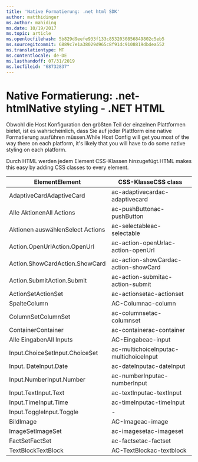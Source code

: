 ```yaml
---
title: 'Native Formatierung: .net html SDK'
author: matthidinger
ms.author: mahiding
ms.date: 10/19/2017
ms.topic: article
ms.openlocfilehash: 5b829d9eefe933f133c8532030856849802c5eb5
ms.sourcegitcommit: 6889c7e1a38029d965c8f91dc9108819dbdea552
ms.translationtype: MT
ms.contentlocale: de-DE
ms.lasthandoff: 07/31/2019
ms.locfileid: "68732837"
---
```

# <a name="native-styling---net-html"></a><span data-ttu-id="886d9-102">Native Formatierung: .net-html</span><span class="sxs-lookup"><span data-stu-id="886d9-102">Native styling - .NET HTML</span></span>

<span data-ttu-id="886d9-103">Obwohl die Host Konfiguration den größten Teil der einzelnen Plattformen bietet, ist es wahrscheinlich, dass Sie auf jeder Plattform eine native Formatierung ausführen müssen.</span><span class="sxs-lookup"><span data-stu-id="886d9-103">While Host Config will get you most of the way there on each platform, it's likely that you will have to do some native styling on each platform.</span></span> 

<span data-ttu-id="886d9-104">Durch HTML werden jedem Element CSS-Klassen hinzugefügt.</span><span class="sxs-lookup"><span data-stu-id="886d9-104">HTML makes this easy by adding CSS classes to every element.</span></span>

| <span data-ttu-id="886d9-105">Element</span><span class="sxs-lookup"><span data-stu-id="886d9-105">Element</span></span> | <span data-ttu-id="886d9-106">CSS-Klasse</span><span class="sxs-lookup"><span data-stu-id="886d9-106">CSS class</span></span> |
|---|---|
| <span data-ttu-id="886d9-107">AdaptiveCard</span><span class="sxs-lookup"><span data-stu-id="886d9-107">AdaptiveCard</span></span> | <span data-ttu-id="886d9-108">ac-adaptivecard</span><span class="sxs-lookup"><span data-stu-id="886d9-108">ac-adaptivecard</span></span> |
| <span data-ttu-id="886d9-109">Alle Aktionen</span><span class="sxs-lookup"><span data-stu-id="886d9-109">All Actions</span></span> | <span data-ttu-id="886d9-110">ac-pushButton</span><span class="sxs-lookup"><span data-stu-id="886d9-110">ac-pushButton</span></span> | 
| <span data-ttu-id="886d9-111">Aktionen auswählen</span><span class="sxs-lookup"><span data-stu-id="886d9-111">Select Actions</span></span> | <span data-ttu-id="886d9-112">ac-selectable</span><span class="sxs-lookup"><span data-stu-id="886d9-112">ac-selectable</span></span> |
| <span data-ttu-id="886d9-113">Action.OpenUrl</span><span class="sxs-lookup"><span data-stu-id="886d9-113">Action.OpenUrl</span></span>  | <span data-ttu-id="886d9-114">ac-action-openUrl</span><span class="sxs-lookup"><span data-stu-id="886d9-114">ac-action-openUrl</span></span> |
| <span data-ttu-id="886d9-115">Action.ShowCard</span><span class="sxs-lookup"><span data-stu-id="886d9-115">Action.ShowCard</span></span> | <span data-ttu-id="886d9-116">ac-action-showCard</span><span class="sxs-lookup"><span data-stu-id="886d9-116">ac-action-showCard</span></span> |
| <span data-ttu-id="886d9-117">Action.Submit</span><span class="sxs-lookup"><span data-stu-id="886d9-117">Action.Submit</span></span>  | <span data-ttu-id="886d9-118">ac-action-submit</span><span class="sxs-lookup"><span data-stu-id="886d9-118">ac-action-submit</span></span>  |
| <span data-ttu-id="886d9-119">ActionSet</span><span class="sxs-lookup"><span data-stu-id="886d9-119">ActionSet</span></span> | <span data-ttu-id="886d9-120">ac-actionset</span><span class="sxs-lookup"><span data-stu-id="886d9-120">ac-actionset</span></span> |
| <span data-ttu-id="886d9-121">Spalte</span><span class="sxs-lookup"><span data-stu-id="886d9-121">Column</span></span> | <span data-ttu-id="886d9-122">AC-Column</span><span class="sxs-lookup"><span data-stu-id="886d9-122">ac-column</span></span> |
| <span data-ttu-id="886d9-123">ColumnSet</span><span class="sxs-lookup"><span data-stu-id="886d9-123">ColumnSet</span></span> | <span data-ttu-id="886d9-124">ac-columnset</span><span class="sxs-lookup"><span data-stu-id="886d9-124">ac-columnset</span></span> |
| <span data-ttu-id="886d9-125">Container</span><span class="sxs-lookup"><span data-stu-id="886d9-125">Container</span></span> | <span data-ttu-id="886d9-126">ac-container</span><span class="sxs-lookup"><span data-stu-id="886d9-126">ac-container</span></span> |
| <span data-ttu-id="886d9-127">Alle Eingaben</span><span class="sxs-lookup"><span data-stu-id="886d9-127">All Inputs</span></span> | <span data-ttu-id="886d9-128">AC-Eingabe</span><span class="sxs-lookup"><span data-stu-id="886d9-128">ac-input</span></span> |
| <span data-ttu-id="886d9-129">Input.ChoiceSet</span><span class="sxs-lookup"><span data-stu-id="886d9-129">Input.ChoiceSet</span></span> | <span data-ttu-id="886d9-130">ac-multichoiceInput</span><span class="sxs-lookup"><span data-stu-id="886d9-130">ac-multichoiceInput</span></span>  |
| <span data-ttu-id="886d9-131">Input. Date</span><span class="sxs-lookup"><span data-stu-id="886d9-131">Input.Date</span></span> | <span data-ttu-id="886d9-132">ac-dateInput</span><span class="sxs-lookup"><span data-stu-id="886d9-132">ac-dateInput</span></span> |
| <span data-ttu-id="886d9-133">Input.Number</span><span class="sxs-lookup"><span data-stu-id="886d9-133">Input.Number</span></span> | <span data-ttu-id="886d9-134">ac-numberInput</span><span class="sxs-lookup"><span data-stu-id="886d9-134">ac-numberInput</span></span> |
| <span data-ttu-id="886d9-135">Input.Text</span><span class="sxs-lookup"><span data-stu-id="886d9-135">Input.Text</span></span> | <span data-ttu-id="886d9-136">ac-textInput</span><span class="sxs-lookup"><span data-stu-id="886d9-136">ac-textInput</span></span> |
| <span data-ttu-id="886d9-137">Input.Time</span><span class="sxs-lookup"><span data-stu-id="886d9-137">Input.Time</span></span> | <span data-ttu-id="886d9-138">ac-timeInput</span><span class="sxs-lookup"><span data-stu-id="886d9-138">ac-timeInput</span></span> |
| <span data-ttu-id="886d9-139">Input.Toggle</span><span class="sxs-lookup"><span data-stu-id="886d9-139">Input.Toggle</span></span>| - |
| <span data-ttu-id="886d9-140">Bild</span><span class="sxs-lookup"><span data-stu-id="886d9-140">Image</span></span>  | <span data-ttu-id="886d9-141">AC-Image</span><span class="sxs-lookup"><span data-stu-id="886d9-141">ac-image</span></span> |
| <span data-ttu-id="886d9-142">ImageSet</span><span class="sxs-lookup"><span data-stu-id="886d9-142">ImageSet</span></span>  | <span data-ttu-id="886d9-143">ac-imageset</span><span class="sxs-lookup"><span data-stu-id="886d9-143">ac-imageset</span></span> |
| <span data-ttu-id="886d9-144">FactSet</span><span class="sxs-lookup"><span data-stu-id="886d9-144">FactSet</span></span> | <span data-ttu-id="886d9-145">ac-factset</span><span class="sxs-lookup"><span data-stu-id="886d9-145">ac-factset</span></span> |
| <span data-ttu-id="886d9-146">TextBlock</span><span class="sxs-lookup"><span data-stu-id="886d9-146">TextBlock</span></span>  | <span data-ttu-id="886d9-147">AC-TextBlock</span><span class="sxs-lookup"><span data-stu-id="886d9-147">ac-textblock</span></span> |